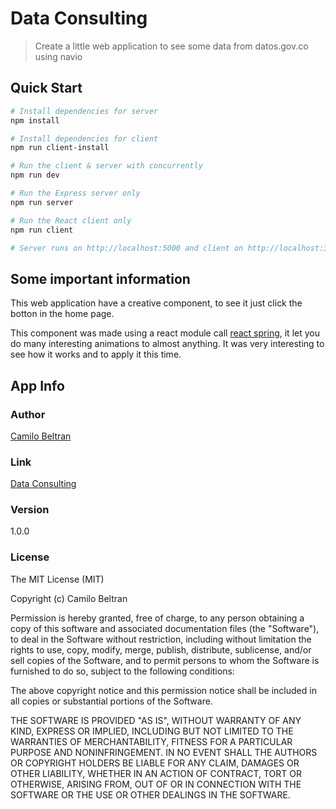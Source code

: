 # Data Consulting

> Create a little web application to see some data from datos.gov.co using navio

## Quick Start

```bash
# Install dependencies for server
npm install

# Install dependencies for client
npm run client-install

# Run the client & server with concurrently
npm run dev

# Run the Express server only
npm run server

# Run the React client only
npm run client

# Server runs on http://localhost:5000 and client on http://localhost:3000
```

## Some important information

This web application have a creative component, to see it just click the botton in the home page.

This component was made using a react module call [react spring](https://www.react-spring.io/), it let you do many interesting animations to almost anything. It was very interesting to see how it works and to apply it this time.

## App Info

### Author

[Camilo Beltran](https://cabeltran10.github.io/homepagecamilobeltran/)

### Link

[Data Consulting](https://data-consulting-web-dev.herokuapp.com/)

### Version

1.0.0

### License

The MIT License (MIT)

Copyright (c) Camilo Beltran

Permission is hereby granted, free of charge, to any person obtaining a copy of this software and associated documentation files (the "Software"), to deal in the Software without restriction, including without limitation the rights to use, copy, modify, merge, publish, distribute, sublicense, and/or sell copies of the Software, and to permit persons to whom the Software is furnished to do so, subject to the following conditions:

The above copyright notice and this permission notice shall be included in all copies or substantial portions of the Software.

THE SOFTWARE IS PROVIDED "AS IS", WITHOUT WARRANTY OF ANY KIND, EXPRESS OR IMPLIED, INCLUDING BUT NOT LIMITED TO THE WARRANTIES OF MERCHANTABILITY, FITNESS FOR A PARTICULAR PURPOSE AND NONINFRINGEMENT. IN NO EVENT SHALL THE AUTHORS OR COPYRIGHT HOLDERS BE LIABLE FOR ANY CLAIM, DAMAGES OR OTHER LIABILITY, WHETHER IN AN ACTION OF CONTRACT, TORT OR OTHERWISE, ARISING FROM, OUT OF OR IN CONNECTION WITH THE SOFTWARE OR THE USE OR OTHER DEALINGS IN THE SOFTWARE.
